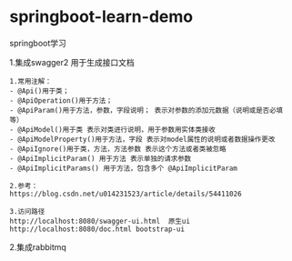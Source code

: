 # springboot-learn-demo
springboot学习

1.集成swagger2 用于生成接口文档

    1.常用注解： 
    - @Api()用于类； 
    - @ApiOperation()用于方法； 
    - @ApiParam()用于方法，参数，字段说明； 表示对参数的添加元数据（说明或是否必填等） 
    - @ApiModel()用于类 表示对类进行说明，用于参数用实体类接收 
    - @ApiModelProperty()用于方法，字段 表示对model属性的说明或者数据操作更改 
    - @ApiIgnore()用于类，方法，方法参数 表示这个方法或者类被忽略 
    - @ApiImplicitParam() 用于方法 表示单独的请求参数 
    - @ApiImplicitParams() 用于方法，包含多个 @ApiImplicitParam
  
    2.参考：
    https://blog.csdn.net/u014231523/article/details/54411026
    
    3.访问路径
    http://localhost:8080/swagger-ui.html  原生ui
    http://localhost:8080/doc.html bootstrap-ui

2.集成rabbitmq 